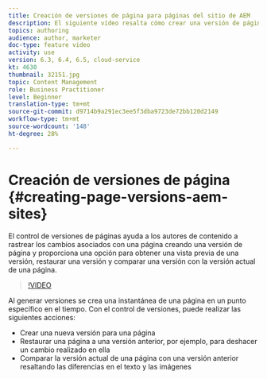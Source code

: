 ```yaml
---
title: Creación de versiones de página para páginas del sitio de AEM
description: El siguiente vídeo resalta cómo crear una versión de página, obtener una vista previa, restaurar una versión de página y comparar la versión de página actual con las versiones de página guardadas.
topics: authoring
audience: author, marketer
doc-type: feature video
activity: use
version: 6.3, 6.4, 6.5, cloud-service
kt: 4630
thumbnail: 32151.jpg
topic: Content Management
role: Business Practitioner
level: Beginner
translation-type: tm+mt
source-git-commit: d9714b9a291ec3ee5f3dba9723de72bb120d2149
workflow-type: tm+mt
source-wordcount: '148'
ht-degree: 28%

---
```



# Creación de versiones de página {#creating-page-versions-aem-sites}

El control de versiones de páginas ayuda a los autores de contenido a rastrear los cambios asociados con una página creando una versión de página y proporciona una opción para obtener una vista previa de una versión, restaurar una versión y comparar una versión con la versión actual de una página.

>[!VIDEO](https://video.tv.adobe.com/v/32151?quality=9&learn=on)

Al generar versiones se crea una instantánea de una página en un punto específico en el tiempo. Con el control de versiones, puede realizar las siguientes acciones:
* Crear una nueva versión para una página
* Restaurar una página a una versión anterior, por ejemplo, para deshacer un cambio realizado en ella
* Comparar la versión actual de una página con una versión anterior resaltando las diferencias en el texto y las imágenes
